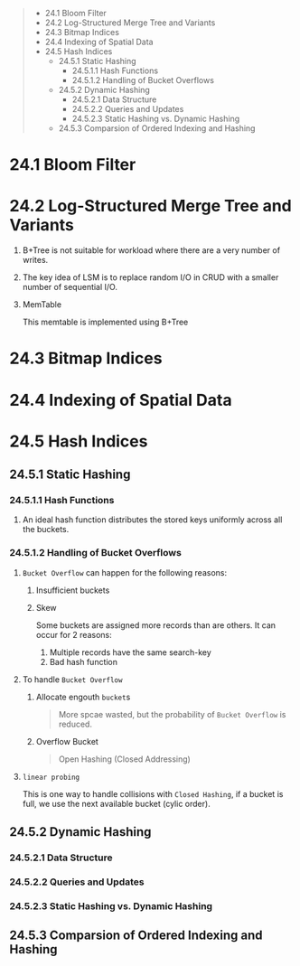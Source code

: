 > * 24.1 Bloom Filter
> * 24.2 Log-Structured Merge Tree and Variants
> * 24.3 Bitmap Indices
> * 24.4 Indexing of Spatial Data
> * 24.5 Hash Indices
>   * 24.5.1 Static Hashing
>     * 24.5.1.1 Hash Functions
>     * 24.5.1.2 Handling of Bucket Overflows
>   * 24.5.2 Dynamic Hashing
>     * 24.5.2.1 Data Structure
>     * 24.5.2.2 Queries and Updates
>     * 24.5.2.3 Static Hashing vs. Dynamic Hashing
>   * 24.5.3 Comparsion of Ordered Indexing and Hashing

# 24.1 Bloom Filter
# 24.2 Log-Structured Merge Tree and Variants
1. B+Tree is not suitable for workload where there are a very number of writes.

2. The key idea of LSM is to replace random I/O in CRUD with a smaller number
   of sequential I/O.

3. MemTable

   This memtable is implemented using B+Tree

# 24.3 Bitmap Indices
# 24.4 Indexing of Spatial Data
# 24.5 Hash Indices
## 24.5.1 Static Hashing
### 24.5.1.1 Hash Functions

1. An ideal hash function distributes the stored keys uniformly across all the
   buckets.

### 24.5.1.2 Handling of Bucket Overflows

1. `Bucket Overflow` can happen for the following reasons:

   1. Insufficient buckets

   2. Skew
      
      Some buckets are assigned more records than are others. It can occur for
      2 reasons:
      
      1. Multiple records have the same search-key
      2. Bad hash function

2. To handle `Bucket Overflow`

   1. Allocate engouth `bucket`s

      > More spcae wasted, but the probability of `Bucket Overflow` is reduced.

   2. Overflow Bucket

      > Open Hashing (Closed Addressing)

3. `linear probing`

   This is one way to handle collisions with `Closed Hashing`, if a bucket is 
   full, we use the next available bucket (cylic order).

## 24.5.2 Dynamic Hashing
### 24.5.2.1 Data Structure
### 24.5.2.2 Queries and Updates
### 24.5.2.3 Static Hashing vs. Dynamic Hashing
## 24.5.3 Comparsion of Ordered Indexing and Hashing
